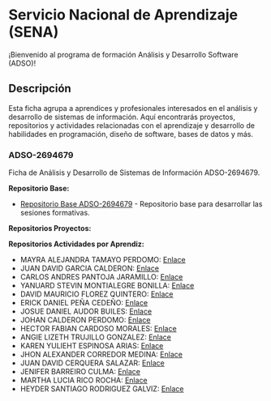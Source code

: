 # Servicio Nacional de Aprendizaje (SENA)

¡Bienvenido al programa de formación Análisis y Desarrollo Software (ADSO)!

## Descripción
Esta ficha agrupa a aprendices y profesionales interesados en el análisis y desarrollo de sistemas de información. Aquí encontrarás proyectos, repositorios y actividades relacionadas con el aprendizaje y desarrollo de habilidades en programación, diseño de software, bases de datos y más.

### ADSO-2694679
Ficha de Análisis y Desarrollo de Sistemas de Información ADSO-2694679.

**Repositorio Base:**
- [Repositorio Base ADSO-2694679](https://github.com/ServicioNacionalAprendizaje/ADSO-2694679) - Repositorio base para desarrollar las sesiones formativas.
  
**Repositorios Proyectos:**


**Repositorios Actividades por Aprendiz:**

- MAYRA ALEJANDRA TAMAYO PERDOMO: [Enlace](https://github.com/MayraTamayo18/AlejaTamayo-ADSO-2694679.git)
- JUAN DAVID GARCIA CALDERON: [Enlace](https://github.com/JuanDamm/JesusGonzalez-ADSO-2694679.git)
- CARLOS ANDRES PANTOJA JARAMILLO: [Enlace](https://github.com/AndresPJ09/SenaJava.git)
- YANUARD STEVIN MONTIALEGRE BONILLA: [Enlace](https://github.com/drago501/YanuardStevinMontialegre-ADSO-2694679.git)
- DAVID MAURICIO FLOREZ QUINTERO: [Enlace](https://github.com/DavidFlorezQuin/JesusGonzalez-ADSO-2694679.git)
- ERICK DANIEL PEÑA CEDEÑO: [Enlace](https://github.com/ErickPea/TRABAJOJESUS.git)
- JOSUE DANIEL AUDOR BUILES: [Enlace](https://github.com/Daniel7033/JosueAudor-ADSO-2694679.git)
- JOHAN CALDERON PERDOMO: [Enlace](https://github.com/zyanjyno/Jenifer-2694679.git)
- HECTOR FABIAN CARDOSO MORALES: [Enlace](https://github.com/ehc32/Premio.git)
- ANGIE LIZETH TRUJILLO GONZALEZ: [Enlace](https://github.com/Angie1107liz/Angie11trugo.git)
- KAREN YULIEHT ESPINOSA ARIAS: [Enlace](https://github.com/karenespinosaarias/karen-arias-2694679.git)
- JHON ALEXANDER CORREDOR MEDINA: [Enlace](https://github.com/jhonnCorredor/JesusGonzalez-ADSO-2694679.git)
- JUAN DAVID CERQUERA SALAZAR: [Enlace](https://github.com/JuanDavidCerquera/JuanCerquera-ADSO-2694679.git)
- JENIFER BARREIRO CULMA: [Enlace](https://github.com/zyanjyno/Jenifer-2694679.git)
- MARTHA LUCIA RICO ROCHA: [Enlace](https://github.com/marthalucia756/PREMIO.git)
- HEYDER SANTIAGO RODRIGUEZ GALVIZ: [Enlace](https://github.com/Santiagorodriguezgalviz/ejerciciospremio)
